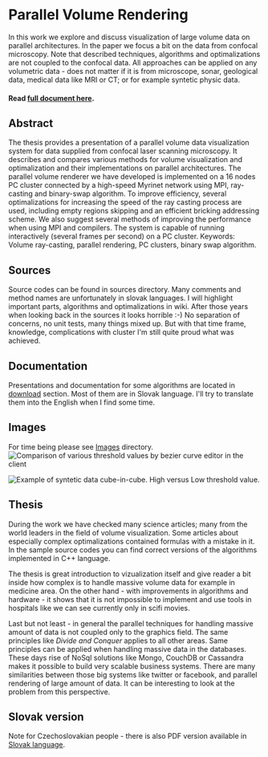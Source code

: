 Parallel Volume Rendering
=========================

In this work we explore and discuss visualization of large volume data on parallel architectures. In the paper we focus a bit on the data from confocal microscopy. Note that described techniques, algorithms and optimalizations are not coupled to the confocal data. All approaches can be applied on any volumetric data - does not matter if it is from microscope, sonar, geological data, medical data like MRI or CT; or for example syntetic physic data.

#### Read [full document here](parallel-volume-rendering/wiki).

Abstract
--------
The thesis provides a presentation of a parallel volume data visualization system for data
supplied from confocal laser scanning microscopy. It describes and compares various methods
for volume visualization and optimalization and their implementations on parallel architectures.
The parallel volume renderer we have developed is implemented on a 16 nodes PC cluster
connected by a high-speed Myrinet network using MPI, ray-casting and binary-swap algorithm.
To improve efficiency, several optimalizations for increasing the speed of the ray casting process
are used, including empty regions skipping and an efficient bricking addressing scheme.
We also suggest several methods of improving the performance when using MPI and compilers.
The system is capable of running interactively (several frames per second) on a PC cluster.
Keywords: Volume ray-casting, parallel rendering, PC clusters, binary swap algorithm.

Sources
-------
Source codes can be found in sources directory. Many comments and method names are unfortunately in slovak languages. I will highlight important parts, algorithms and optimalizations in wiki. After those years when looking back in the sources it looks horrible :-) No separation of concerns, no unit tests, many things mixed up. But with that time frame, knowledge, complications with cluster I'm still quite proud what was achieved.

Documentation
-------------
Presentations and documentation for some algorithms are located in [download](/besnik/parallel-volume-rendering/downloads) section. Most of them are in Slovak language. I'll try to translate them into the English when I find some time.

Images
------
For time being please see [Images](/besnik/parallel-volume-rendering/tree/master/images) directory. 
![Comparison of various threshold values by bezier curve editor in the client](/besnik/parallel-volume-rendering/blob/master/images/comparison-of-bezier-threshold-biological-data.jpg)

![Example of syntetic data cube-in-cube. High versus Low threshold value.](/besnik/parallel-volume-rendering/blob/master/images/no-threshold-vs-threshold.jpg)

Thesis
------
During the work we have checked many science articles; many from the world leaders in the field of volume visualization. Some articles about especially complex optimalizations contained formulas with a mistake in it. In the sample source codes you can find correct versions of the algorithms implemented in C++ language.

The thesis is great introduction to vizualization itself and give reader a bit inside how complex is to handle massive volume data for example in medicine area. On the other hand - with improvements in algorithms and hardware - it shows that it is not impossible to implement and use tools in hospitals like we can see currently only in scifi movies.

Last but not least - in general the parallel techniques for handling massive amount of data is not coupled only to the graphics field. The same principles like *Divide and Conquer* applies to all other areas. Same principles can be applied when handling massive data in the databases. These days rise of NoSql solutions like Mongo, CouchDB or Cassandra makes it possible to build very scalable business systems. There are many similarities between those big systems like twitter or facebook, and parallel rendering of large amount of data. It can be interesting to look at the problem from this perspective.

Slovak version
--------------
Note for Czechoslovakian people - there is also PDF version available in [Slovak language](/besnik/parallel-volume-rendering/vizualizacia_dat_z_konfokalneho_mikroskopu-hudak_slavomir.pdf).